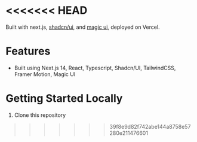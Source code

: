 <<<<<<< HEAD
=======


Built with next.js, [shadcn/ui](https://ui.shadcn.com/), and [magic ui](https://magicui.design/), deployed on Vercel.

# Features

- Built using Next.js 14, React, Typescript, Shadcn/UI, TailwindCSS, Framer Motion, Magic UI


# Getting Started Locally

1. Clone this repository 

>>>>>>> 39f8e9d82f742abe144a8758e57280e211476601
